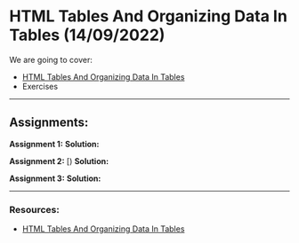 # HTML Tables And Organizing Data In Tables (14/09/2022)

We are going to cover:

- [HTML Tables And Organizing Data In Tables](https://blogs.crtil.com/html-tables-and-styles-userIneterface)
- Exercises

---

## Assignments:

**Assignment 1:** []()
**Solution:** []()

**Assignment 2:** [)
**Solution:** []()

**Assignment 3:** []()
**Solution:** []()

---

### Resources:

- [HTML Tables And Organizing Data In Tables](https://blogs.crtil.com/html-tables-and-styles-userIneterface)

